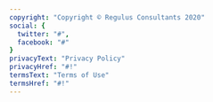 ```yaml
---
copyright: "Copyright © Regulus Consultants 2020"
social: {
  twitter: "#",
  facebook: "#"
}
privacyText: "Privacy Policy"
privacyHref: "#!"
termsText: "Terms of Use"
termsHref: "#!"
---
```

